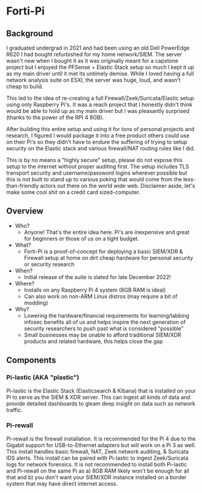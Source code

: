 # Forti-Pi

## Background
I graduated undergrad in 2021 and had been using an old Dell PowerEdge R620 I had bought refurbished for my home network/SIEM. The server wasn't new when I bought it as it was originally meant for a capstone project but I enjoyed the PFSense + Elastic Stack setup so much I kept it up as my main driver until it met its untimely demise. While I loved having a full network analysis suite on ESXI, the server was huge, loud, and wasn't cheap to build. 

This led to the idea of re-creating a full Firewall/Zeek/Suricata/Elastic setup using only Raspberry Pi's. It was a reach project that I honestly didn't think would be able to hold up as my main driver but I was pleasantly surprised (thanks to the power of the RPI 4 8GB).

After building this entire setup and using it for tons of personal projects and research, I figured I would package it into a free product others could use on their Pi's so they didn't have to endure the suffering of trying to setup security on the Elastic stack and various firewall/NAT routing rules like I did.

This is by no means a "highly secure" setup, please do not expose this setup to the internet without proper auditing first. The setup includes TLS transport security and username/password logins wherever possible but this is not built to stand up to various poking that would come from the less-than-friendly actors out there on the world wide web. Disclaimer aside, let's make some cool shit on a credit card sized-computer.

## Overview
* Who?
   * Anyone! That's the entire idea here. Pi's are inexpensive and great for beginners or those of us on a tight budget.
* What?
   * Forti-Pi is a proof-of-concept for deploying a basic SIEM/XDR & Firewall setup at home on dirt cheap hardware for personal security or security research
* When?
   * Initial release of the suite is slated for late December 2022!
* Where?
   * Installs on any Raspberry Pi 4 system (8GB RAM is ideal)
   * Can also work on non-ARM Linux distros (may require a bit of modding)
* Why?
   * Lowering the hardware/financial requirements for learning/labbing infosec benefits all of us and helps inspire the next generation of security researchers to push past what is considered "possible"
   * Small businesses may be unable to afford traditional SIEM/XDR products and related hardware, this helps close the gap
 
 ## Components
 ### Pi-lastic (AKA "plastic")
 
 Pi-lastic is the Elastic Stack (Elasticsearch & Kibana) that is installed on your Pi to serve as the SIEM & XDR server. This can ingest all kinds of data and provide detailed dashboards to gleam deep insight on data such as network traffic.
 
 ### Pi-rewall
 
 Pi-rewall is the firewall installation. It is recommended for the Pi 4 due to the Gigabit support for USB-to-Ethernet adapters but will work on a Pi 3 as well. This install handles basic firewall, NAT, Zeek network auditing, & Suricata IDS alerts. This install can be paired with Pi-lastic to ingest Zeek/Suricata logs for network forensics. It is not recommended to install both Pi-lastic and Pi-rewall on the same Pi as a) 8GB RAM likely won't be enough for all that and b) you don't want your SIEM/XDR instance installed on a border system that may have direct internet access.
